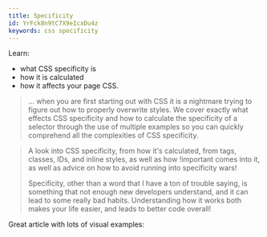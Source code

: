 ```yaml
---
title: Specificity
id: YrFck8n9tC7X9eIcxDu4z
keywords: css specificity
---
```


Learn:

* what CSS specificity is
* how it is calculated
* how it affects your page CSS.

<link-bookmark href="https://www.youtube.com/watch?v=CHyPGSpIhSs" title="Learn CSS Specificity In 11 Minutes">

> ... when you are first starting out with CSS it is a nightmare trying to figure out how to properly overwrite styles. We cover exactly what effects CSS specificity and how to calculate the specificity of a selector through the use of multiple examples so you can quickly comprehend all the complexities of CSS specificity.

</link-bookmark>

<link-bookmark href="https://www.youtube.com/watch?v=c0kfcP_nD9E" title="CSS Specificity explained">

> A look into CSS specificity, from how it's calculated, from tags, classes, IDs, and inline styles, as well as how !important comes into it, as well as advice on how to avoid running into specificity wars!
>
> Specificity, other than a word that I have a ton of trouble saying, is something that not enough new developers understand, and it can lead to some really bad habits. Understanding how it works both makes your life easier, and leads to better code overall!

</link-bookmark>

<link-bookmark href="https://dev.to/emmabostian/css-specificity-1kca" title="CSS Specificity">Great article with lots of visual examples:</link-bookmark>

<link-bookmark href="https://www.w3schools.com/css/css_specificity.asp" title="CSS Specificity"></link-bookmark>
